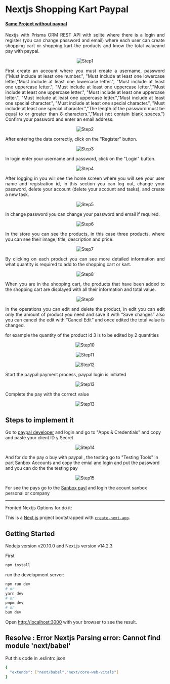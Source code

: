# Nextjs Shopping Kart Paypal 

#### [Same Project without paypal](https://github.com/diegoperea20/Nextjs-Shopping-Kart-and-Prisma-with-Login)

<p align="justify">
Nextjs with Prisma ORM REST API with sqlite where there is a login and register (you can change password and email) where each user can create shopping cart or shopping kart the products and know the total valueand pay with paypal.
</p>

<p align="center">
  <img src="README-images/login.PNG" alt="Step1">
</p>

<p align="justify">
First create an account where you must create a username, password ("Must include at least one number.", "Must include at least one lowercase letter,"Must include at least one lowercase letter.", "Must include at least one uppercase letter.", "Must include at least one uppercase letter.","Must include at least one uppercase letter.", "Must include at least one uppercase letter.", "Must include at least one uppercase letter.","Must include at least one special character.", "Must include at least one special character.", "Must include at least one special character.","The length of the password must be equal to or greater than 8 characters.","Must not contain blank spaces.")  Confirm your password and enter an email address.
</p>

<p align="center">
  <img src="README-images/loginup.PNG" alt="Step2">
</p>

<p align="justify">
After entering the data correctly, click on the "Register" button.
</p>

<p align="center">
  <img src="README-images/loginup2.PNG" alt="Step3">
</p>


<p align="justify">
In login enter your username and password, click on the "Login" button.
</p>

<p align="center">
  <img src="README-images/login1.PNG" alt="Step4">
</p>


<p align="justify">
After logging in you will see the home screen where you will see your user name and registration id, in this section you can log out, change your password, delete your account (delete your account and tasks), and create a new task.
</p>

<p align="center">
  <img src="README-images/home1.PNG" alt="Step5">
</p>

<p align="justify">
In change password you can change your password and email if required.
</p>

<p align="center">
  <img src="README-images/changepassword.PNG" alt="Step6">
</p>

<p align="justify">
In the store you can see the products, in this case three products, where you can see their image, title, description and price.
</p>

<p align="center">
  <img src="README-images/store.PNG" alt="Step7">
</p>

<p align="justify">
By clicking on each product you can see more detailed information and what quantity is required to add to the shopping cart or kart.
</p>

<p align="center">
  <img src="README-images/addkart.PNG" alt="Step8">
</p>

<p align="justify">
When you are in the shopping cart, the products that have been added to the shopping cart are displayed with all their information and total value.
</p>

<p align="center">
  <img src="README-images/kart.PNG" alt="Step9">
</p>


<p align="justify">
In the operations you can edit and delete the product, in edit you can edit only the amount of product you need and save it with “Save changes” also you can cancel the edit with “Cancel Edit” and once edited the total value is changed.

for example the quantity of the product id 3 is to be edited by 2 quantities
</p>

<p align="center">
  <img src="README-images/kart1.PNG" alt="Step10">
</p>

<p align="center">
  <img src="README-images/kart2.PNG" alt="Step11">
</p>

<p align="center">
  <img src="README-images/paypabuy.PNG" alt="Step12">
</p>


<p align="justify">
Start the paypal payment process, paypal login is initiated 
</p>

<p align="center">
  <img src="README-images/paypallogin.PNG" alt="Step13">
</p>
<p align="justify">
Complete the pay with the correct value
</p>
<p align="center">
  <img src="README-images/pagopaypal.PNG" alt="Step13">
</p>



## Steps to implement it

Go to [paypal developer](https://developer.paypal.com) and login and go to "Apps & Credentials" and copy and paste your client ID y Secret

<p align="center">
  <img src="README-images/appcredentialspaypalimage.PNG" alt="Step14">
</p>

And for do the pay o buy with paypal , the testing go to "Testing Tools" in part Sanbox Accounts and copy the emial and  login and put the password and you can do the the testing pay

<p align="center">
  <img src="README-images/testingpaypal.PNG" alt="Step15">
</p>

For see the pays go to the  [Sanbox payl](https://www.sandbox.paypal.com/signin) and login the acount sanbox personal or company

----

Fronted Nextjs Options for do it:


This is a [Next.js](https://nextjs.org/) project bootstrapped with [`create-next-app`](https://github.com/vercel/next.js/tree/canary/packages/create-next-app).

## Getting Started
Nodejs version v20.10.0 and Next.js version v14.2.3 

First
```bash
npm install
```
run the development server:

```bash
npm run dev
# or
yarn dev
# or
pnpm dev
# or
bun dev
```

Open [http://localhost:3000](http://localhost:3000) with your browser to see the result.

## Resolve : Error Nextjs Parsing error: Cannot find module 'next/babel'

Put this code in .eslintrc.json 
```bash
{
  "extends": ["next/babel","next/core-web-vitals"]
}
```


